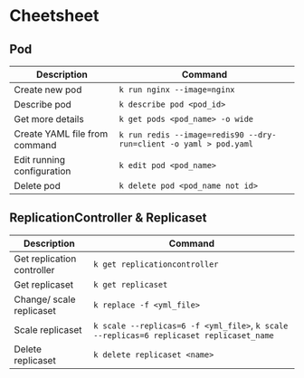 # Cheetsheet
## Pod
|Description | Command |
|-----------------------|-----------------|
|Create new pod     | `k run nginx --image=nginx` |
|Describe pod       |`k describe pod <pod_id>`    |
|Get more details   | `k get pods <pod_name> -o wide`     |
|Create YAML file from command      | `k run redis --image=redis90 --dry-run=client -o yaml > pod.yaml`    |
|Edit running configuration         | `k edit pod <pod_name>` |
|Delete pod         | `k delete pod <pod_name not id>`  |
 
## ReplicationController & Replicaset
|Description | Command |
|-----------------------|-----------------|
|Get replication controller     | `k get replicationcontroller` |
|Get replicaset     | `k get replicaset`|
|Change/ scale replicaset   | `k replace -f <yml_file>` |
|Scale replicaset           | `k scale --replicas=6 -f <yml_file>`, `k scale --replicas=6 replicaset replicaset_name` |
|Delete replicaset          | `k delete replicaset <name>`  |